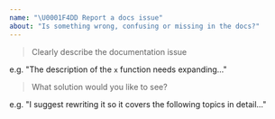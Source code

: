 ```yaml
---
name: "\U0001F4DD Report a docs issue"
about: "Is something wrong, confusing or missing in the docs?"
---
```


<!-- Please answer the following. Issues that do not will be closed. -->

> Clearly describe the documentation issue

e.g. "The description of the `x` function needs expanding..."

> What solution would you like to see?

e.g. "I suggest rewriting it so it covers the following topics in detail..."

